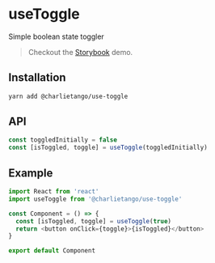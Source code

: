 # useToggle

Simple boolean state toggler

> Checkout the [Storybook](https://ct-hooks.now.sh/?path=/story/usetoggle--readme) demo.

## Installation

```sh
yarn add @charlietango/use-toggle
```

## API

```js
const toggledInitially = false
const [isToggled, toggle] = useToggle(toggledInitially)
```

## Example

```js
import React from 'react'
import useToggle from '@charlietango/use-toggle'

const Component = () => {
  const [isToggled, toggle] = useToggle(true)
  return <button onClick={toggle}>{isToggled}</button>
}

export default Component
```
